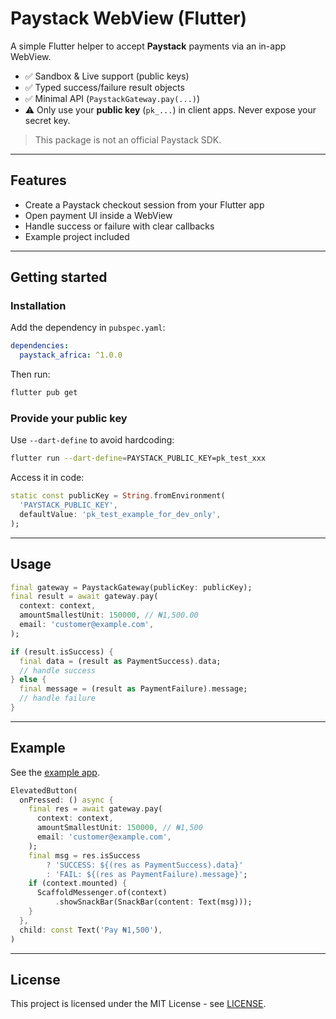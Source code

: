 # Paystack WebView (Flutter)

A simple Flutter helper to accept **Paystack** payments via an in-app WebView.

- ✅ Sandbox & Live support (public keys)  
- ✅ Typed success/failure result objects  
- ✅ Minimal API (`PaystackGateway.pay(...)`)  
- ⚠️ Only use your **public key** (`pk_...`) in client apps. Never expose your secret key.

> This package is not an official Paystack SDK.

---

## Features

- Create a Paystack checkout session from your Flutter app
- Open payment UI inside a WebView
- Handle success or failure with clear callbacks
- Example project included

---

## Getting started

### Installation

Add the dependency in `pubspec.yaml`:

```yaml
dependencies:
  paystack_africa: ^1.0.0
```

Then run:

```bash
flutter pub get
```

### Provide your public key

Use `--dart-define` to avoid hardcoding:

```bash
flutter run --dart-define=PAYSTACK_PUBLIC_KEY=pk_test_xxx
```

Access it in code:

```dart
static const publicKey = String.fromEnvironment(
  'PAYSTACK_PUBLIC_KEY',
  defaultValue: 'pk_test_example_for_dev_only',
);
```

---

## Usage

```dart
final gateway = PaystackGateway(publicKey: publicKey);
final result = await gateway.pay(
  context: context,
  amountSmallestUnit: 150000, // ₦1,500.00
  email: 'customer@example.com',
);

if (result.isSuccess) {
  final data = (result as PaymentSuccess).data;
  // handle success
} else {
  final message = (result as PaymentFailure).message;
  // handle failure
}
```

---

## Example

See the [example app](example/lib/main.dart).

```dart
ElevatedButton(
  onPressed: () async {
    final res = await gateway.pay(
      context: context,
      amountSmallestUnit: 150000, // ₦1,500
      email: 'customer@example.com',
    );
    final msg = res.isSuccess
        ? 'SUCCESS: ${(res as PaymentSuccess).data}'
        : 'FAIL: ${(res as PaymentFailure).message}';
    if (context.mounted) {
      ScaffoldMessenger.of(context)
          .showSnackBar(SnackBar(content: Text(msg)));
    }
  },
  child: const Text('Pay ₦1,500'),
)
```

---

## License

This project is licensed under the MIT License - see [LICENSE](LICENSE).
